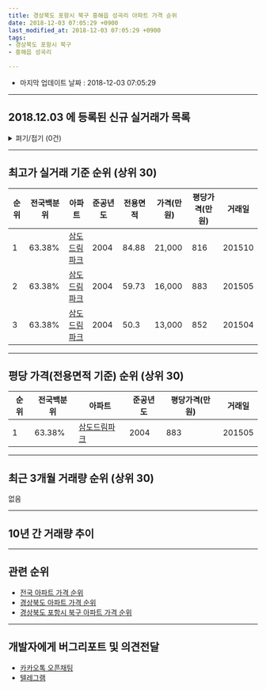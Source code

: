 ```yaml
---
title: 경상북도 포항시 북구 흥해읍 성곡리 아파트 가격 순위
date: 2018-12-03 07:05:29 +0900
last_modified_at: 2018-12-03 07:05:29 +0900
tags:
- 경상북도 포항시 북구
- 흥해읍 성곡리

---
```


* 마지막 업데이트 날짜 : 2018-12-03 07:05:29

---

## 2018.12.03 에 등록된 신규 실거래가 목록

<details>
<summary>펴기/접기 (0건)</summary>
<div markdown="1">

|아파트|전국백분위|준공년도|전용면적|가격(만원)|평당가격(만원)|거래일|
|---|---|---|---|---|---|---|
|없음|||||||


</div>
</details>

---

## 최고가 실거래 기준 순위 (상위 30)


|순위|전국백분위|아파트|준공년도|전용면적|가격(만원)|평당가격(만원)|거래일|
|---|---|---|---|---|---|---|---|
|1|63.38%|[삼도드림파크](https://search.naver.com/search.naver?query=%EA%B2%BD%EC%83%81%EB%B6%81%EB%8F%84+%ED%8F%AC%ED%95%AD%EC%8B%9C+%EB%B6%81%EA%B5%AC+%ED%9D%A5%ED%95%B4%EC%9D%8D+%EC%84%B1%EA%B3%A1%EB%A6%AC+%EC%82%BC%EB%8F%84%EB%93%9C%EB%A6%BC%ED%8C%8C%ED%81%AC)|2004|84.88|21,000|816|201510|
|2|63.38%|[삼도드림파크](https://search.naver.com/search.naver?query=%EA%B2%BD%EC%83%81%EB%B6%81%EB%8F%84+%ED%8F%AC%ED%95%AD%EC%8B%9C+%EB%B6%81%EA%B5%AC+%ED%9D%A5%ED%95%B4%EC%9D%8D+%EC%84%B1%EA%B3%A1%EB%A6%AC+%EC%82%BC%EB%8F%84%EB%93%9C%EB%A6%BC%ED%8C%8C%ED%81%AC)|2004|59.73|16,000|883|201505|
|3|63.38%|[삼도드림파크](https://search.naver.com/search.naver?query=%EA%B2%BD%EC%83%81%EB%B6%81%EB%8F%84+%ED%8F%AC%ED%95%AD%EC%8B%9C+%EB%B6%81%EA%B5%AC+%ED%9D%A5%ED%95%B4%EC%9D%8D+%EC%84%B1%EA%B3%A1%EB%A6%AC+%EC%82%BC%EB%8F%84%EB%93%9C%EB%A6%BC%ED%8C%8C%ED%81%AC)|2004|50.3|13,000|852|201504|


---

## 평당 가격(전용면적 기준) 순위 (상위 30)


|순위|전국백분위|아파트|준공년도|평당가격(만원)|거래일|
|---|---|---|---|---|---|
|1|63.38%|[삼도드림파크](https://search.naver.com/search.naver?query=%EA%B2%BD%EC%83%81%EB%B6%81%EB%8F%84+%ED%8F%AC%ED%95%AD%EC%8B%9C+%EB%B6%81%EA%B5%AC+%ED%9D%A5%ED%95%B4%EC%9D%8D+%EC%84%B1%EA%B3%A1%EB%A6%AC+%EC%82%BC%EB%8F%84%EB%93%9C%EB%A6%BC%ED%8C%8C%ED%81%AC)|2004|883|201505|


---

## 최근 3개월 거래량 순위 (상위 30)

없음

---

## 10년 간 거래량 추이


<div style="width:100%;">
    <canvas id="deal_progress" height="250"></canvas>
</div>

<script>
new Chart(document.getElementById("deal_progress"), {
    type: 'line',
    data: {
        labels: ['200812','200901','200902','200903','200904','200905','200906','200907','200908','200909','200910','200911','200912','201001','201002','201003','201004','201005','201006','201007','201008','201009','201010','201011','201012','201101','201102','201103','201104','201105','201106','201107','201108','201109','201110','201111','201112','201201','201202','201203','201204','201205','201206','201207','201208','201209','201210','201211','201212','201301','201302','201303','201304','201305','201306','201307','201308','201309','201310','201311','201312','201401','201402','201403','201404','201405','201406','201407','201408','201409','201410','201411','201412','201501','201502','201503','201504','201505','201506','201507','201508','201509','201510','201511','201512','201601','201602','201603','201604','201605','201606','201607','201608','201609','201610','201611','201612','201701','201702','201703','201704','201705','201706','201707','201708','201709','201710','201711','201712','201801','201802','201803','201804','201805','201806','201807','201808','201809','201810','201811','201812'],
        datasets: [{
            label: '실거래 수',
            pointRadius: 1,
            data: [2, 4, 5, 9, 7, 8, 5, 5, 10, 11, 8, 11, 7, 4, 3, 10, 4, 5, 3, 7, 8, 3, 8, 11, 3, 7, 5, 5, 12, 9, 11, 7, 4, 7, 6, 18, 10, 5, 10, 11, 7, 3, 3, 4, 2, 9, 4, 7, 6, 3, 4, 8, 7, 11, 9, 6, 10, 6, 16, 10, 4, 7, 3, 9, 4, 8, 5, 5, 5, 6, 4, 1, 4, 2, 13, 3, 7, 3, 2, 3, 2, 0, 4, 3, 3, 3, 1, 3, 1, 5, 2, 7, 2, 4, 2, 2, 2, 0, 2, 0, 0, 1, 0, 0, 1, 0, 0, 0, 0, 0, 0, 0, 0, 0, 0, 0, 1, 1, 0, 0, 0],
            borderColor: "rgba(255, 201, 14, 1)",
            backgroundColor: "rgba(255, 201, 14, 0.5)",
            fill: true,
        }]
    },
    options: {
        responsive: true,
        title: {
            display: true,
            text: '10년간 거래량 추이'
        },
        tooltips: {
            mode: 'index',
            intersect: false,
        },
        hover: {
            mode: 'nearest',
            intersect: true
        },
        scales: {
            xAxes: [{
                display: true,
                scaleLabel: {
                    display: true,
                    labelString: '년/월'
                }
            }],
            yAxes: [{
                display: true,
                ticks: {
                    suggestedMin: 0,
                },
                scaleLabel: {
                    display: true,
                    labelString: '실거래 수'
                }
            }]
        }
    }
});

</script>


---

## 관련 순위

- [전국 아파트 가격 순위](https://inasie.github.io/apt-ranking/전국)
- [경상북도 아파트 가격 순위](https://inasie.github.io/apt-ranking/경상북도)
- [경상북도 포항시 북구 아파트 가격 순위](https://inasie.github.io/apt-ranking/경상북도-포항시-북구)


---

## 개발자에게 버그리포트 및 의견전달

- [카카오톡 오픈채팅](https://open.kakao.com/o/gLJUAP4)
- [텔레그램](https://t.me/inasie)

